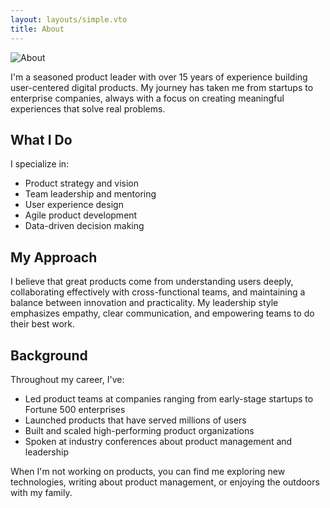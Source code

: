 ```yaml
---
layout: layouts/simple.vto
title: About
---
```


<div class="about-image-container">
  <img class="about-image" src="/images/about.jpg" alt="About">
</div>

I'm a seasoned product leader with over 15 years of experience building
user-centered digital products. My journey has taken me from startups to
enterprise companies, always with a focus on creating meaningful experiences
that solve real problems.

## What I Do

I specialize in:

- Product strategy and vision
- Team leadership and mentoring
- User experience design
- Agile product development
- Data-driven decision making

## My Approach

I believe that great products come from understanding users deeply,
collaborating effectively with cross-functional teams, and maintaining a balance
between innovation and practicality. My leadership style emphasizes empathy,
clear communication, and empowering teams to do their best work.

## Background

Throughout my career, I've:

- Led product teams at companies ranging from early-stage startups to Fortune
  500 enterprises
- Launched products that have served millions of users
- Built and scaled high-performing product organizations
- Spoken at industry conferences about product management and leadership

When I'm not working on products, you can find me exploring new technologies,
writing about product management, or enjoying the outdoors with my family.
